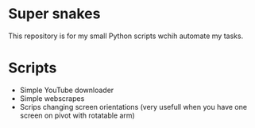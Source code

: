 # Super snakes
This repository is for my small Python scripts wchih automate my tasks.

# Scripts
- Simple YouTube downloader
- Simple webscrapes
- Scrips changing screen orientations (very usefull when you have one screen on pivot with rotatable arm)

